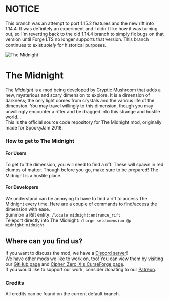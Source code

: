 # NOTICE
This branch was an attempt to port 1.15.2 features and the new rift into 1.14.4. It was definitely an experiment and I didn't like how it was turning out, so I'm reverting back to the old 1.14.4 branch to simply fix bugs on that version until Forge LTS no longer supports that version. This branch continues to exist *solely* for historical purposes.

![The Midnight](https://i.imgur.com/JzGc0pP.jpg)
# The Midnight  
The *Midnight* is a mod being developed by Cryptic Mushroom that adds a new, mysterious and scary dimension to explore. It is a dimension of darkness; the only light comes from crystals and the various life of the dimension. You may travel willingly to this dimension, though you may unwillingly encounter a rifter and be dragged into this strange and hostile world...  
This is the official source code repository for The Midnight mod, originally made for SpookyJam 2018.

### How to get to The Midnight

#### For Users  
To get to the dimension, you will need to find a rift. These will spawn in red clumps of matter. Though before you go, make sure to be prepared! The Midnight is a hostile place.

#### For Developers  
We understand can be annoying to have to find a rift to access The Midnight every time. Here are a couple of commands to find/access the dimension with ease.  
Summon a Rift entity: `/locate midnight:entrance_rift`  
Teleport directly into The Midnight: `/forge setdimension @p midnight:midnight`

## Where can you find us?  
If you want to discuss the mod, we have a [Discord server](https://discord.gg/Rdc86yA)!  
We have other mods we like to work on, too! You can view them by visiting our [GitHub page](https://github.com/Cryptic-Mushroom) and [Cipher_Zero_X's CurseForge page](https://www.curseforge.com/members/cipher_zero_x/projects).  
If you would like to support our work, consider donating to our [Patreon](https://www.patreon.com/crypticmushroom).

### Credits  
All credits can be found on the current default branch.
